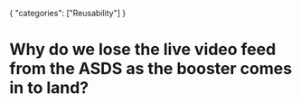 {
    "categories": ["Reusability"]
}

# Why do we lose the live video feed from the ASDS as the booster comes in to land?
